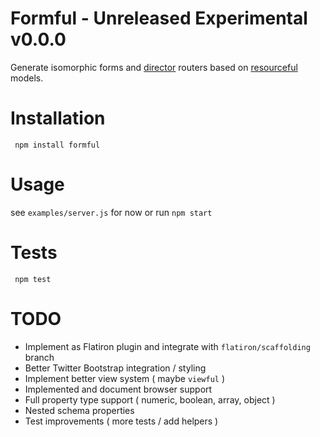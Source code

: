 # Formful - Unreleased Experimental v0.0.0

Generate isomorphic forms and [director](http://github.com/flatiron/resourceful) routers based on [resourceful](http://github.com/flatiron/resourceful) models.

# Installation

     npm install formful

# Usage

  see `examples/server.js` for now or run `npm start`
  
# Tests

     npm test

# TODO
 - Implement as Flatiron plugin and integrate with `flatiron/scaffolding` branch
 - Better Twitter Bootstrap integration / styling
 - Implement better view system ( maybe `viewful` )
 - Implemented and document browser support
 - Full property type support ( numeric, boolean, array, object )
 - Nested schema properties
 - Test improvements ( more tests / add helpers )